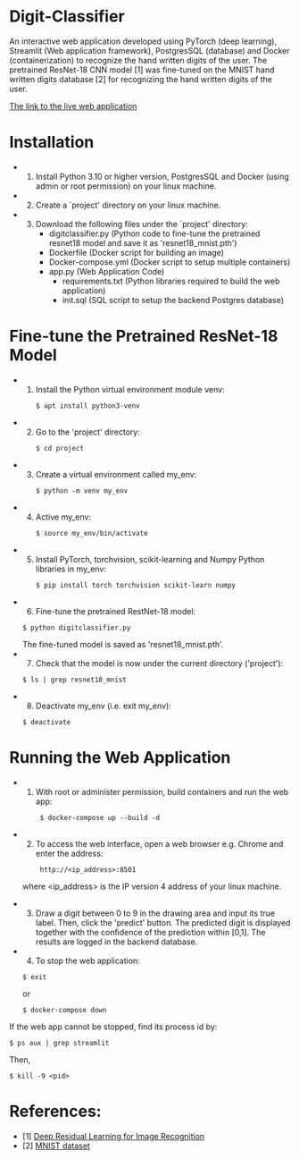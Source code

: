 # Digit-Classifier

An interactive web application developed using PyTorch (deep learning), Streamlit (Web application framework), PostgresSQL (database) and Docker (containerization) to recognize the hand written digits of the user. The pretrained ResNet-18 CNN model [1] was fine-tuned on the MNIST hand written digits database [2] for recognizing the hand written digits of the user.

 [The link to the live web application](http://49.13.30.50:8501)

# Installation

- 1. Install Python 3.10 or higher version, PostgresSQL and Docker (using admin or root permission) on your linux machine.
- 2. Create a `project' directory on your linux machine.
- 3. Download the following files under the `project' directory:
	 - digitclassifier.py (Python code to fine-tune the pretrained resnet18 model and save it as 'resnet18_mnist.pth')
	 - Dockerfile (Docker script for building an image)
	 - Docker-compose.yml (Docker script to setup multiple containers) 
	 - app.py (Web Application Code)
         - requirements.txt (Python libraries required to build the web application)  
         - init.sql (SQL script to setup the backend Postgres database)
           
# Fine-tune the Pretrained ResNet-18 Model

- 1. Install the Python virtual environment module venv:
     ```
     $ apt install python3-venv
     ```
- 2. Go to the 'project' directory:
     ```
     $ cd project
     ```
- 3. Create a virtual environment called my_env:
     ```
     $ python -m venv my_env
     ```
- 4. Active my_env:
     ```
     $ source my_env/bin/activate
     ```
- 5. Install PyTorch, torchvision, scikit-learning and Numpy Python libraries in my_env:
     ```
     $ pip install torch torchvision scikit-learn numpy
     ```
- 6. Fine-tune the pretrained RestNet-18 model:
    ```
    $ python digitclassifier.py
    ``` 
    The fine-tuned model is saved as 'resnet18_mnist.pth'.
- 7. Check that the model is now under the current directory ('project'):
    ```
    $ ls | grep resnet18_mnist
    ```
- 8. Deactivate my_env (i.e. exit my_env):
    ```
    $ deactivate
    ```	
# Running the Web Application

- 1. With root or administer permission, build containers and run the web app:
      ```
       $ docker-compose up --build -d
      ```
- 2. To access the web interface, open a web browser e.g. Chrome and enter the address: 
      ```
       http://<ip_address>:8501
      ```
    where <ip_address> is the IP version 4 address of your linux machine. 

- 3. Draw a digit between 0 to 9 in the drawing area and input its true label. Then, click the 'predict' button. The predicted digit is displayed together with the confidence of the prediction within [0,1]. The results are logged in the backend database.
  
- 4. To stop the web application:
  ```
  $ exit         
  ```
  or 
  ```
  $ docker-compose down        
  ```

If the web app cannot be stopped, find its process id by: 
```
$ ps aux | grep streamlit 
```
Then, 
```
$ kill -9 <pid>
```
# References:

- [1] [Deep Residual Learning for Image Recognition](https://arxiv.org/abs/1512.03385)
- [2] [MNIST dataset](https://www.kaggle.com/datasets/hojjatk/mnist-dataset) 
